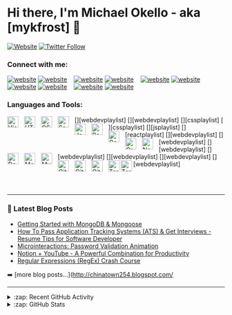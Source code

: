 # Hi there, I'm Michael Okello - aka [mykfrost] 👋 


[![Website](https://img.shields.io/website?label=mykfrost.com&style=for-the-badge&url=https%3A%2F%2Fmykfrost.com)](http://chinatown254.blogspot.com/)
[![Twitter Follow](https://img.shields.io/twitter/follow/codeSTACKr?color=1DA1F2&logo=twitter&style=for-the-badge)](https://twitter.com/intent/follow?original_referer=https%3A%2F%2Fgithub.com%2FcodeSTACKr&screen_name=mykfrost)






### Connect with me:

[![website](./img/globe-light.svg)](http://chinatown254.blogspot.com/#gh-light-mode-only)
[![website](./img/globe-dark.svg)](http://chinatown254.blogspot.com/#gh-dark-mode-only)
&nbsp;&nbsp;
[![website](./img/youtube-light.svg)](https://youtube.com/mykfrost#gh-light-mode-only)
[![website](./img/youtube-dark.svg)](https://youtube.com/mykfrost#gh-dark-mode-only)
&nbsp;&nbsp;
[![website](./img/twitter-light.svg)](https://twitter.com/mykfrost#gh-light-mode-only)
[![website](./img/twitter-dark.svg)](https://twitter.com/mykfrost#gh-dark-mode-only)
&nbsp;&nbsp;
[![website](./img/linkedin-light.svg)](https://linkedin.com/in/mykfrost#gh-light-mode-only)
[![website](./img/linkedin-dark.svg)](https://linkedin.com/in/mykfrost#gh-dark-mode-only)
&nbsp;&nbsp;
[![website](./img/instagram-light.svg)](https://instagram.com/mykfrost#gh-light-mode-only)
[![website](./img/instagram-dark.svg)](https://instagram.com/mykfrost#gh-dark-mode-only)

### Languages and Tools:

[<img align="left" alt="Visual Studio Code" width="26px" src="https://cdn.jsdelivr.net/gh/devicons/devicon/icons/vscode/vscode-original.svg" style="padding-right:10px;" />][webdevplaylist]
[<img align="left" alt="HTML5" width="26px" src="https://cdn.jsdelivr.net/gh/devicons/devicon/icons/html5/html5-original.svg" style="padding-right:10px;" />][webdevplaylist]
[<img align="left" alt="CSS3" width="26px" src="https://cdn.jsdelivr.net/gh/devicons/devicon/icons/css3/css3-original.svg" style="padding-right:10px;" />][cssplaylist]
[<img align="left" alt="Sass" width="26px" src="https://cdn.jsdelivr.net/gh/devicons/devicon/icons/sass/sass-original.svg" style="padding-right:10px;" />][cssplaylist]
[<img align="left" alt="JavaScript" width="26px" src="https://cdn.jsdelivr.net/gh/devicons/devicon/icons/javascript/javascript-original.svg" style="padding-right:10px;" />][jsplaylist]
[<img align="left" alt="React" width="26px" src="https://cdn.jsdelivr.net/gh/devicons/devicon/icons/react/react-original.svg" style="padding-right:10px;" />][reactplaylist]
[<img align="left" alt="Gatsby" width="26px" src="https://cdn.jsdelivr.net/gh/devicons/devicon/icons/gatsby/gatsby-original.svg" style="padding-right:10px;" />][webdevplaylist]
[<img align="left" alt="GraphQL" width="26px" src="https://cdn.jsdelivr.net/gh/devicons/devicon/icons/graphql/graphql-plain.svg" style="padding-right:10px;" />][webdevplaylist]
[<img align="left" alt="Node.js" width="26px" src="https://cdn.jsdelivr.net/gh/devicons/devicon/icons/nodejs/nodejs-original.svg" style="padding-right:10px;" />][webdevplaylist]
[<img align="left" alt="Deno" width="26px" src="./img/deno-light.svg" style="padding-right:10px;" />][webdevplaylist]
[<img align="left" alt="MongoDB" width="26px" src="https://cdn.jsdelivr.net/gh/devicons/devicon/icons/mongodb/mongodb-original.svg" style="padding-right:10px;" />][webdevplaylist]
[<img align="left" alt="MySQL" width="26px" src="https://cdn.jsdelivr.net/gh/devicons/devicon/icons/mysql/mysql-original.svg" style="padding-right:10px;" />][webdevplaylist]
[<img align="left" alt="Git" width="26px" src="https://cdn.jsdelivr.net/gh/devicons/devicon/icons/git/git-original.svg" style="padding-right:10px;" />][webdevplaylist]
[<img align="left" alt="GitHub" width="26px" src="https://user-images.githubusercontent.com/3369400/139447912-e0f43f33-6d9f-45f8-be46-2df5bbc91289.png" style="padding-right:10px;" />](https://www.youtube.com/playlist?list=PLkwxH9e_vrAJ0WbEsFA9W3I1W-g_BTsbt#gh-dark-mode-only)
[<img align="left" alt="GitHub" width="26px" src="https://user-images.githubusercontent.com/3369400/139448065-39a229ba-4b06-434b-bc67-616e2ed80c8f.png" style="padding-right:10px;" />](https://www.youtube.com/playlist?list=PLkwxH9e_vrAJ0WbEsFA9W3I1W-g_BTsbt#gh-light-mode-only)
[<img align="left" alt="Terminal" width="26px" src="./img/terminal-light.svg" />](https://www.youtube.com/playlist?list=PLkwxH9e_vrAJ0WbEsFA9W3I1W-g_BTsbt#gh-light-mode-only)
[<img align="left" alt="Terminal" width="26px" src="./img/terminal-dark.svg" />](https://www.youtube.com/playlist?list=PLkwxH9e_vrAJ0WbEsFA9W3I1W-g_BTsbt#gh-dark-mode-only)

<br />
<br />

---


### 📕 Latest Blog Posts

<!-- BLOG-POST-LIST:START -->
- [Getting Started with MongoDB &amp; Mongoose](https://dev.to/mykfrost/getting-started-with-mongodb-mongoose-2h6a)
- [How To Pass Application Tracking Systems &lpar;ATS&rpar; &amp; Get Interviews - Resume Tips for Software Developer](https://dev.to/mykfrost/how-to-pass-application-tracking-systems-ats-get-interviews-resume-tips-for-software-developer-4bmo)
- [Microinteractions: Password Validation Animation](https://dev.to/mykfrost/microinteractions-password-validation-animation-5629)
- [Notion + YouTube - A Powerful Combination for Productivity](https://dev.to/mykfrost/notion-youtube-a-powerful-combination-for-productivity-1def)
- [Regular Expressions &lpar;RegEx&rpar; Crash Course](https://dev.to/mykfrost/regular-expressions-regex-crash-course-248n)
<!-- BLOG-POST-LIST:END -->

➡️ [more blog posts...](http://chinatown254.blogspot.com/

---

<details>
  <summary>:zap: Recent GitHub Activity</summary>
  
<!--START_SECTION:activity-->
1. 🗣 Commented on [#156](https://github.com/mykfrost/create-10k-nft-collection/issues/156) in [mykfrost/create-10k-nft-collection](https://github.com/mykfrost/create-10k-nft-collection)
2. 🎉 Merged PR [#156](https://github.com/mykfrost/create-10k-nft-collection/pull/156) in [mykfrost/create-10k-nft-collection](https://github.com/mykfrost/create-10k-nft-collection)
3. ❌ Closed PR [#44](https://github.com/mykfrost/minter-dapp/pull/44) in [mykfrost/minter-dapp](https://github.com/mykfrost/minter-dapp)
4. 🗣 Commented on [#44](https://github.com/codeSTACKr/minter-dapp/issues/44) in [codeSTACKr/minter-dapp](https://github.com/codeSTACKr/minter-dapp)
5. ❌ Closed PR [#45](https://github.com/mykfrost/minter-dapp/pull/45) in [mykfrost/minter-dapp](https://github.com/mykfrost/minter-dapp)
<!--END_SECTION:activity-->

</details>

<details>
  <summary>:zap: GitHub Stats</summary>

  <img align="left" alt="Mike Frost's GitHub Stats" src="https://github-readme-stats.vercel.app/api?username=mykfrost&show_icons=true&hide_border=false&title_color=ff652f&icon_color=FFE400&bg_color=09131B&text_color=ffffff&border_color=0c1a25" />

</details>

[website]: http://chinatown254.blogspot.com/
[twitter]: https://twitter.com/mykfrost
[youtube]: https://youtube.com/mykfrost
[instagram]: https://instagram.com/mykfrost
[linkedin]: https://linkedin.com/in/mykfrost

